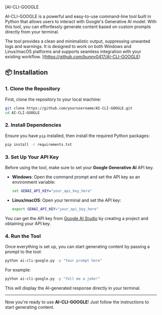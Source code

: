 [AI-CLI-GOOGLE

AI-CLI-GOOGLE is a powerful and easy-to-use command-line tool built in Python that allows users to interact with Google's Generative AI model. With this tool, you can effortlessly generate content based on custom prompts directly from your terminal.

The tool provides a clean and minimalistic output, suppressing unwanted logs and warnings. It is designed to work on both Windows and Linux/macOS platforms and supports seamless integration with your existing workflow.
](https://github.com/bunny0417/AI-CLI-GOOGLE)


## 📦 Installation

### 1. Clone the Repository

First, clone the repository to your local machine:

```bash
git clone https://github.com/yourusername/AI-CLI-GOOGLE.git
cd AI-CLI-GOOGLE
```

### 2. Install Dependencies

Ensure you have `pip` installed, then install the required Python packages:

```bash
pip install -r requirements.txt
```

### 3. Set Up Your API Key

Before using the tool, make sure to set your **Google Generative AI** API key.

- **Windows**:
  Open the command prompt and set the API key as an environment variable:

  ```cmd
  set GENAI_API_KEY="your_api_key_here"
  ```

- **Linux/macOS**:
  Open your terminal and set the API key:

  ```bash
  export GENAI_API_KEY="your_api_key_here"
  ```

You can get the API key from [Google AI Studio](https://aistudio.google.com/apikey) by creating a project and obtaining your API key.

### 4. Run the Tool

Once everything is set up, you can start generating content by passing a prompt to the tool:

```bash
python ai-cli-google.py -p "Your prompt here"
```

For example:

```bash
python ai-cli-google.py -p "Tell me a joke!"
```

This will display the AI-generated response directly in your terminal.

---

Now you're ready to use **AI-CLI-GOOGLE**! Just follow the instructions to start generating content.



    
